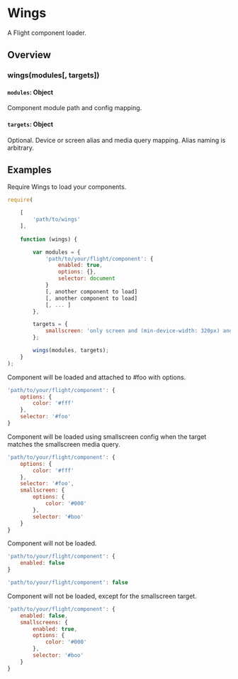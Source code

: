 # Wings

A Flight component loader.

## Overview

### wings(modules[, targets])

#### `modules`: Object

Component module path and config mapping.

#### `targets`: Object

Optional. Device or screen alias and media query mapping. Alias naming is arbitrary.

## Examples

Require Wings to load your components.

```js
require(

	[
		'path/to/wings'
	],
	
	function (wings) {

		var modules = {
			'path/to/your/flight/component': {
				enabled: true,
				options: {},
				selector: document
			}
			[, another component to load]
			[, another component to load]
			[, ... ]
		},

		targets = {
			smallscreen: 'only screen and (min-device-width: 320px) and (max-device-width: 767px)'
		};

		wings(modules, targets);
	}
);
```

Component will be loaded and attached to #foo with options.

```js
'path/to/your/flight/component': {
	options: {
		color: '#fff'
	},
	selector: '#foo'
}
```

Component will be loaded using smallscreen config when the target matches the smallscreen media query.

```js
'path/to/your/flight/component': {
	options: {
		color: '#fff'
	},
	selector: '#foo',
	smallscreen: {
		options: {
			color: '#000'
		},
		selector: '#boo'
	}
}
```

Component will not be loaded.

```js
'path/to/your/flight/component': {
	enabled: false
}

'path/to/your/flight/component': false
```

Component will not be loaded, except for the smallscreen target.

```js
'path/to/your/flight/component': {
	enabled: false,
	smallscreens: {
		enabled: true,
		options: {
			color: '#000'
		},
		selector: '#boo'
	}
}
```